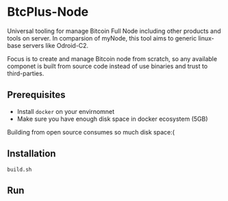 # BtcPlus-Node

Universal tooling for manage Bitcoin Full Node including other products and tools on server.
In comparsion of myNode, this tool aims to generic linux-base servers like Odroid-C2.

Focus is to create and manage Bitcoin node from scratch, so any available componet is built from source code instead of
use binaries and trust to third-parties. 

## Prerequisites

* Install ```docker``` on your envirnomnet
* Make sure you have enough disk space in docker ecosystem (5GB)

Building from open source consumes so much disk space:(

## Installation

```build.sh```

## Run
